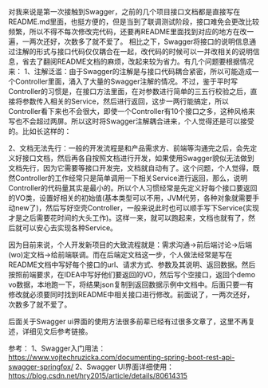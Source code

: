 对我来说是第一次接触到Swagger，之前的几个项目接口文档都是直接写在README.md里面，也挺方便的，但是当到了联调测试阶段，接口难免会更改比较频繁，所以不得不每次修改完代码，还要再README里面找到对应的地方在改一遍，一两次还好，次数多了就不爱了。
相比之下，Swagger将接口的说明信息通过注解的形式与接口代码仅仅耦合在一起，改代码的时候可以一并改相关的说明信息，省去了翻阅README文档的麻烦，改起来较为省力。有几个问题要根据情况来：
1、注解泛滥：由于Swagger的注解是与接口代码耦合紧密，所以可能造成一个Controller里面，涌入了大量的Swagger注解的情况。不过，鉴于平时写Controller的习惯是，在接口方法里面，在对参数进行简单的三五行校验之后，直接将参数传入相关的Service，然后进行返回，这步一两行能搞定，所以Controller看下来也不会很大，即使一个Controller有10个接口之多，这种风格来写也不会超过两屏。所以这时将Swagger注解耦合进来，个人觉得还是可以接受的。比如长这样的：

2、文档无法先行：一般的开发流程是和产品需求方、前端等沟通完之后，会先定义好接口文档，然后再各自按照文档进行开发，如果使用Swagger貌似无法做到文档先行，因为它需要等接口开发完，文档就自动有了。这个问题，个人觉得，既然Controller的工作经常只是简单调用一下相关Service进行返回，那么，说明Controller的代码量其实是最小的。所以个人习惯经常是先定义好每个接口要返回的VO类，设置好相关的初始值(基本类型可以不用，JVM代劳，各种对象就需要手动new了)，然后写好空壳Controller，一般来说此时也可以顺手写下Service(实现才是之后需要花时间的大头工作)。这样一来，就可以跑起来，文档也就有了，然后就可以安心去实现各种Service。

因为目前来说，个人开发新项目的大致流程就是：需求沟通->前后端讨论->后端(wo)定文档->给前端联调。而在后端定文档这一步，个人做法经常是写在README文档中写好每个接口的url、请求方式、参数及其说明、返回数据。然后按照前端要求，在IDEA中写好他们要返回的VO，然后写个空接口，返回个demo vo数据，本地跑一下，将结果json复制到返回数据示例中文档中。后面只要一有修改就必须要同时找到README中相关接口进行修改。前面说了，一两次还好，次数多了就不爱了。

后面关于Swagger ui界面的使用方法很多前辈已经有过很多文章了，这里不再复述，详细见文后参考链接。

参考：
1、Swagger入门用法：https://www.vojtechruzicka.com/documenting-spring-boot-rest-api-swagger-springfox/
2、Swagger UI界面详细使用：https://blog.csdn.net/hry2015/article/details/80614315